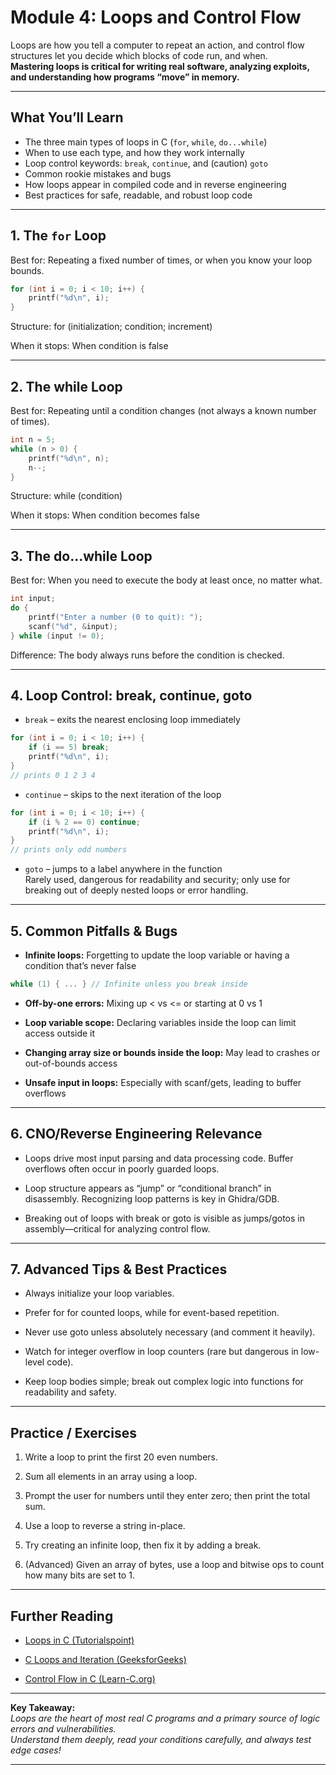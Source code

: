 
# Module 4: Loops and Control Flow

Loops are how you tell a computer to repeat an action, and control flow structures let you decide which blocks of code run, and when.  
**Mastering loops is critical for writing real software, analyzing exploits, and understanding how programs “move” in memory.**

---

## What You’ll Learn

- The three main types of loops in C (`for`, `while`, `do...while`)
- When to use each type, and how they work internally
- Loop control keywords: `break`, `continue`, and (caution) `goto`
- Common rookie mistakes and bugs
- How loops appear in compiled code and in reverse engineering
- Best practices for safe, readable, and robust loop code

---

## 1. The `for` Loop

Best for: Repeating a fixed number of times, or when you know your loop bounds.

```c
for (int i = 0; i < 10; i++) {
    printf("%d\n", i);
}
```
Structure: for (initialization; condition; increment)

When it stops: When condition is false

---

## 2. The while Loop

Best for: Repeating until a condition changes (not always a known number of times).

```c
int n = 5;
while (n > 0) {
    printf("%d\n", n);
    n--;
}
```
Structure: while (condition)

When it stops: When condition becomes false

---

## 3. The do...while Loop

Best for: When you need to execute the body at least once, no matter what.

```c
int input;
do {
    printf("Enter a number (0 to quit): ");
    scanf("%d", &input);
} while (input != 0);
```
Difference: The body always runs before the condition is checked.

---

## 4. Loop Control: break, continue, goto

- `break` – exits the nearest enclosing loop immediately

```c
for (int i = 0; i < 10; i++) {
    if (i == 5) break;
    printf("%d\n", i);
}
// prints 0 1 2 3 4
```

- `continue` – skips to the next iteration of the loop

```c
for (int i = 0; i < 10; i++) {
    if (i % 2 == 0) continue;
    printf("%d\n", i);
}
// prints only odd numbers
```

- `goto` – jumps to a label anywhere in the function  
  Rarely used, dangerous for readability and security; only use for breaking out of deeply nested loops or error handling.

---

## 5. Common Pitfalls & Bugs

- **Infinite loops:** Forgetting to update the loop variable or having a condition that’s never false

```c
while (1) { ... } // Infinite unless you break inside
```

- **Off-by-one errors:** Mixing up < vs <= or starting at 0 vs 1

- **Loop variable scope:** Declaring variables inside the loop can limit access outside it

- **Changing array size or bounds inside the loop:** May lead to crashes or out-of-bounds access

- **Unsafe input in loops:** Especially with scanf/gets, leading to buffer overflows

---

## 6. CNO/Reverse Engineering Relevance

- Loops drive most input parsing and data processing code. Buffer overflows often occur in poorly guarded loops.

- Loop structure appears as “jump” or “conditional branch” in disassembly. Recognizing loop patterns is key in Ghidra/GDB.

- Breaking out of loops with break or goto is visible as jumps/gotos in assembly—critical for analyzing control flow.

---

## 7. Advanced Tips & Best Practices

- Always initialize your loop variables.

- Prefer for for counted loops, while for event-based repetition.

- Never use goto unless absolutely necessary (and comment it heavily).

- Watch for integer overflow in loop counters (rare but dangerous in low-level code).

- Keep loop bodies simple; break out complex logic into functions for readability and safety.

---

## Practice / Exercises

1. Write a loop to print the first 20 even numbers.

2. Sum all elements in an array using a loop.

3. Prompt the user for numbers until they enter zero; then print the total sum.

4. Use a loop to reverse a string in-place.

5. Try creating an infinite loop, then fix it by adding a break.

6. (Advanced) Given an array of bytes, use a loop and bitwise ops to count how many bits are set to 1.

---

## Further Reading

- [Loops in C (Tutorialspoint)](https://www.tutorialspoint.com/cprogramming/c_loops.htm)

- [C Loops and Iteration (GeeksforGeeks)](https://www.geeksforgeeks.org/loops-in-c-and-cpp/)

- [Control Flow in C (Learn-C.org)](https://www.learn-c.org/en/Control_flow)

---

**Key Takeaway:**  
*Loops are the heart of most real C programs and a primary source of logic errors and vulnerabilities.  
Understand them deeply, read your conditions carefully, and always test edge cases!*

---
